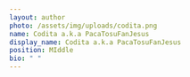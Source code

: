 ```yaml
---
layout: author
photo: /assets/img/uploads/codita.png
name: Codita a.k.a PacaTosuFanJesus
display_name: Codita a.k.a PacaTosuFanJesus
position: MIddle
bio: " "
---
```

